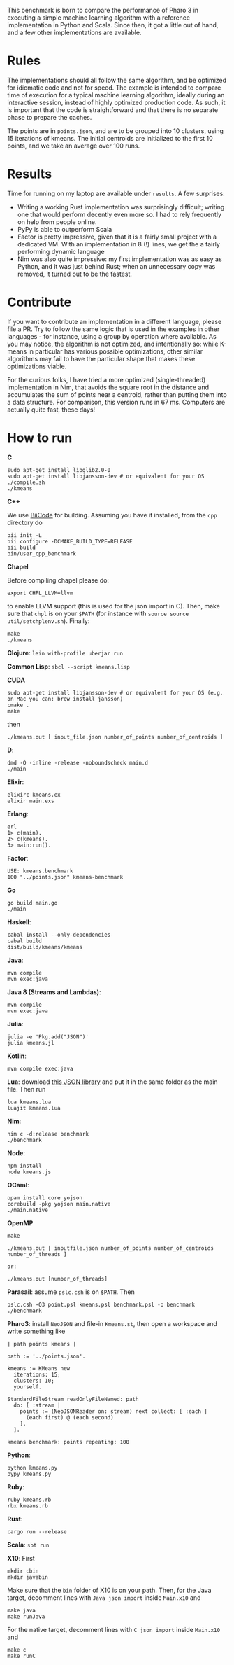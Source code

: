 This benchmark is born to compare the performance of Pharo 3 in executing a simple machine learning algorithm with a reference implementation in Python and Scala. Since then, it got a little out of hand, and a few other implementations are available.

Rules
=====

The implementations should all follow the same algorithm, and be optimized for idiomatic code and not for speed. The example is intended to compare time of execution for a typical machine learning algorithm, ideally during an interactive session, instead of highly optimized production code. As such, it is important that the code is straightforward and that there is no separate phase to prepare the caches.

The points are in `points.json`, and are to be grouped into 10 clusters, using 15 iterations of kmeans. The initial centroids are initialized to the first 10 points, and we take an average over 100 runs.

Results
=======

Time for running on my laptop are available under `results`. A few surprises:

* Writing a working Rust implementation was surprisingly difficult; writing one that would perform decently even more so. I had to rely frequently on help from people online.
* PyPy is able to outperform Scala
* Factor is pretty impressive, given that it is a fairly small project with a dedicated VM. With an implementation in 8 (!) lines, we get the a fairly performing dynamic language
* Nim was also quite impressive: my first implementation was as easy as Python, and it was just behind Rust; when an unnecessary copy was removed, it turned out to be the fastest.

Contribute
==========

If you want to contribute an implementation in a different language, please file a PR. Try to follow the same logic that is used in the examples in other languages - for instance, using a group by operation where available. As you may notice, the algorithm is not optimized, and intentionally so: while K-means in particular has various possible optimizations, other similar algorithms may fail to have the particular shape that makes these optimizations viable.

For the curious folks, I have tried a more optimized (single-threaded) implementation in Nim, that avoids the square root in the distance and accumulates the sum of points near a centroid, rather than putting them into a data structure. For comparison, this version runs in 67 ms. Computers are actually quite fast, these days!

How to run
==========

**C**

    sudo apt-get install libglib2.0-0
    sudo apt-get install libjansson-dev # or equivalent for your OS
    ./compile.sh
    ./kmeans

**C++**

We use [BiiCode](https://www.biicode.com/) for building. Assuming you have it installed, from the `cpp` directory do

    bii init -L
    bii configure -DCMAKE_BUILD_TYPE=RELEASE
    bii build
    bin/user_cpp_benchmark

**Chapel**

Before compiling chapel please do:

    export CHPL_LLVM=llvm

to enable LLVM support (this is used for the json import in C). Then, make sure that `chpl` is on your `$PATH` (for instance with `source source util/setchplenv.sh`). Finally:

    make
    ./kmeans

**Clojure**: `lein with-profile uberjar run`

**Common Lisp**: `sbcl --script kmeans.lisp`

**CUDA**

    sudo apt-get install libjansson-dev # or equivalent for your OS (e.g. on Mac you can: brew install jansson)
    cmake .
    make

then

    ./kmeans.out [ input_file.json number_of_points number_of_centroids ]

**D**:

    dmd -O -inline -release -noboundscheck main.d
    ./main

**Elixir**:

    elixirc kmeans.ex
    elixir main.exs

**Erlang**:

    erl
    1> c(main).
    2> c(kmeans).
    3> main:run().

**Factor**:

    USE: kmeans.benchmark
    100 "../points.json" kmeans-benchmark

**Go**

    go build main.go
    ./main

**Haskell**:

    cabal install --only-dependencies
    cabal build
    dist/build/kmeans/kmeans

**Java**:

    mvn compile
    mvn exec:java


**Java 8 (Streams and Lambdas)**:

    mvn compile
    mvn exec:java

**Julia**:

    julia -e 'Pkg.add("JSON")'
    julia kmeans.jl

**Kotlin**:

    mvn compile exec:java

**Lua**: download [this JSON library](http://dkolf.de/src/dkjson-lua.fsl/home) and put it in the same folder as the main file. Then run

    lua kmeans.lua
    luajit kmeans.lua

**Nim**:

    nim c -d:release benchmark
    ./benchmark

**Node**:

    npm install
    node kmeans.js

**OCaml**:

    opam install core yojson
    corebuild -pkg yojson main.native
    ./main.native

**OpenMP**

    make

    ./kmeans.out [ inputfile.json number_of_points number_of_centroids number_of_threads ]

    or:

    ./kmeans.out [number_of_threads]

**Parasail**: assume `pslc.csh` is on `$PATH`. Then

    pslc.csh -O3 point.psl kmeans.psl benchmark.psl -o benchmark
    ./benchmark

**Pharo3**: install `NeoJSON` and file-in `Kmeans.st`, then open a workspace and write something like

    | path points kmeans |

    path := '../points.json'.

    kmeans := KMeans new
      iterations: 15;
      clusters: 10;
      yourself.

    StandardFileStream readOnlyFileNamed: path
      do: [ :stream |
        points := (NeoJSONReader on: stream) next collect: [ :each |
          (each first) @ (each second)
        ].
      ].

    kmeans benchmark: points repeating: 100

**Python**:

    python kmeans.py
    pypy kmeans.py

**Ruby**:

    ruby kmeans.rb
    rbx kmeans.rb

**Rust**:

    cargo run --release

**Scala**: `sbt run`

**X10**: First

    mkdir cbin
    mkdir javabin

Make sure that the `bin` folder of X10 is on your path. Then, for the Java target, decomment lines with `Java json import` inside `Main.x10` and

    make java
    make runJava

For the native target, decomment lines with `C json import` inside `Main.x10` and

    make c
    make runC
